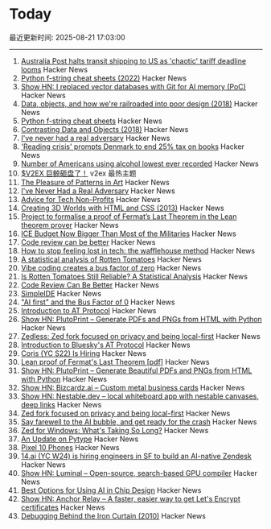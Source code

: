 # Today

最近更新时间: 2025-08-21 17:03:00

--- 
1. [Australia Post halts transit shipping to US as 'chaotic' tariff deadline looms](https://www.abc.net.au/news/2025-08-21/australia-post-suspends-transit-shipping-parcels-us-trump-tariff/105680456) Hacker News
2. [Python f-string cheat sheets (2022)](https://fstring.help/cheat/) Hacker News
3. [Show HN: I replaced vector databases with Git for AI memory (PoC)](https://github.com/Growth-Kinetics/DiffMem) Hacker News
4. [Data, objects, and how we're railroaded into poor design (2018)](https://www.tedinski.com/2018/01/23/data-objects-and-being-railroaded-into-misdesign.html) Hacker News
5. [Python f-string cheat sheets](https://fstring.help/cheat/) Hacker News
6. [Contrasting Data and Objects (2018)](https://www.tedinski.com/2018/01/23/data-objects-and-being-railroaded-into-misdesign.html) Hacker News
7. [I've never had a real adversary](https://inoticeiamconfused.substack.com/p/ive-never-had-a-real-adversary) Hacker News
8. ['Reading crisis' prompts Denmark to end 25% tax on books](https://www.rte.ie/news/world/2025/0820/1529397-denmark-book-tax/) Hacker News
9. [Number of Americans using alcohol lowest ever recorded](https://news.gallup.com/poll/693362/drinking-rate-new-low-alcohol-concerns-surge.aspx) Hacker News
10. [$V2EX 巨鲸砸盘了！](https://www.v2ex.com/t/1153865) v2ex 最热主题
11. [The Pleasure of Patterns in Art](https://thereader.mitpress.mit.edu/why-repetition-in-art-pleases-the-brain/) Hacker News
12. [I've Never Had a Real Adversary](https://inoticeiamconfused.substack.com/p/ive-never-had-a-real-adversary) Hacker News
13. [Advice for Tech Non-Profits](https://mitchellh.com/writing/advice-for-tech-nonprofits) Hacker News
14. [Creating 3D Worlds with HTML and CSS (2013)](https://keithclark.co.uk/articles/creating-3d-worlds-with-html-and-css/) Hacker News
15. [Project to formalise a proof of Fermat’s Last Theorem in the Lean theorem prover](https://imperialcollegelondon.github.io/FLT/) Hacker News
16. [ICE Budget Now Bigger Than Most of the Militaries](https://www.newsweek.com/immigration-ice-bill-trump-2093456) Hacker News
17. [Code review can be better](https://tigerbeetle.com/blog/2025-08-04-code-review-can-be-better/) Hacker News
18. [How to stop feeling lost in tech: the wafflehouse method](https://www.yacinemahdid.com/p/how-to-stop-feeling-lost-in-tech) Hacker News
19. [A statistical analysis of Rotten Tomatoes](https://www.statsignificant.com/p/is-rotten-tomatoes-still-reliable) Hacker News
20. [Vibe coding creates a bus factor of zero](https://www.mindflash.org/coding/ai/ai-and-the-bus-factor-of-0-1608) Hacker News
21. [Is Rotten Tomatoes Still Reliable? A Statistical Analysis](https://www.statsignificant.com/p/is-rotten-tomatoes-still-reliable) Hacker News
22. [Code Review Can Be Better](https://tigerbeetle.com/blog/2025-08-04-code-review-can-be-better/) Hacker News
23. [SimpleIDE](https://github.com/jamesplotts/simpleide) Hacker News
24. ["AI first" and the Bus Factor of 0](https://www.mindflash.org/coding/ai/ai-and-the-bus-factor-of-0-1608) Hacker News
25. [Introduction to AT Protocol](https://mackuba.eu/2025/08/20/introduction-to-atproto/) Hacker News
26. [Show HN: PlutoPrint – Generate PDFs and PNGs from HTML with Python](https://github.com/plutoprint/plutoprint) Hacker News
27. [Zedless: Zed fork focused on privacy and being local-first](https://github.com/zedless-editor/zed) Hacker News
28. [Introduction to Bluesky's AT Protocol](https://mackuba.eu/2025/08/20/introduction-to-atproto/) Hacker News
29. [Coris (YC S22) Is Hiring](https://www.ycombinator.com/companies/coris/jobs/rqO40yy-ai-engineer) Hacker News
30. [Lean proof of Fermat's Last Theorem [pdf]](https://imperialcollegelondon.github.io/FLT/blueprint.pdf) Hacker News
31. [Show HN: PlutoPrint – Generate Beautiful PDFs and PNGs from HTML with Python](https://github.com/plutoprint/plutoprint) Hacker News
32. [Show HN: Bizcardz.ai – Custom metal business cards](https://github.com/rhodey/bizcardz.ai) Hacker News
33. [Show HN: Nestable.dev – local whiteboard app with nestable canvases, deep links](https://nestable.dev/about) Hacker News
34. [Zed fork focused on privacy and being local-first](https://github.com/zedless-editor/zed) Hacker News
35. [Say farewell to the AI bubble, and get ready for the crash](https://www.latimes.com/business/story/2025-08-20/say-farewell-to-the-ai-bubble-and-get-ready-for-the-crash) Hacker News
36. [Zed for Windows: What's Taking So Long?](https://zed.dev/blog/windows-progress-report) Hacker News
37. [An Update on Pytype](https://github.com/google/pytype) Hacker News
38. [Pixel 10 Phones](https://blog.google/products/pixel/google-pixel-10-pro-xl/) Hacker News
39. [14.ai (YC W24) is hiring engineers in SF to build an AI-native Zendesk](https://14.ai/careers) Hacker News
40. [Show HN: Luminal – Open-source, search-based GPU compiler](https://github.com/luminal-ai/luminal) Hacker News
41. [Best Options for Using AI in Chip Design](https://semiengineering.com/best-options-for-using-ai-in-chip-design/) Hacker News
42. [Show HN: Anchor Relay – A faster, easier way to get Let's Encrypt certificates](https://anchor.dev/relay) Hacker News
43. [Debugging Behind the Iron Curtain (2010)](https://www.jakepoz.com/debugging-behind-the-iron-curtain/) Hacker News
